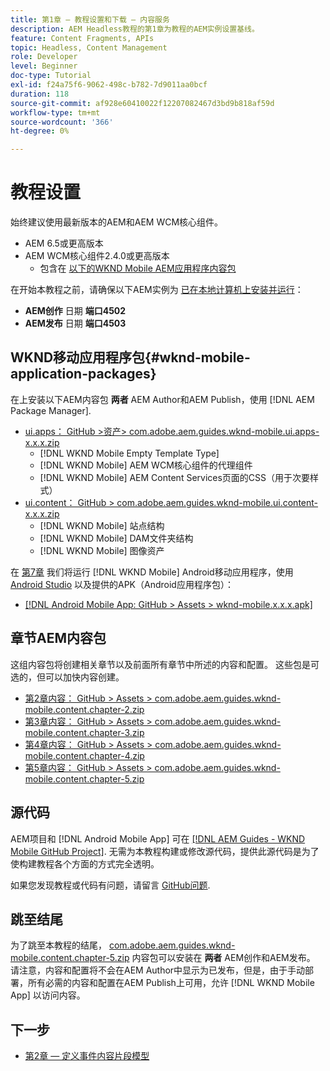 ```yaml
---
title: 第1章 — 教程设置和下载 — 内容服务
description: AEM Headless教程的第1章为教程的AEM实例设置基线。
feature: Content Fragments, APIs
topic: Headless, Content Management
role: Developer
level: Beginner
doc-type: Tutorial
exl-id: f24a75f6-9062-498c-b782-7d9011aa0bcf
duration: 118
source-git-commit: af928e60410022f12207082467d3bd9b818af59d
workflow-type: tm+mt
source-wordcount: '366'
ht-degree: 0%

---
```


# 教程设置

始终建议使用最新版本的AEM和AEM WCM核心组件。

* AEM 6.5或更高版本
* AEM WCM核心组件2.4.0或更高版本
   * 包含在 [以下的WKND Mobile AEM应用程序内容包](#wknd-mobile-application-packages)

在开始本教程之前，请确保以下AEM实例为 [已在本地计算机上安装并运行](https://helpx.adobe.com/experience-manager/6-5/sites/deploying/using/deploy.html#Default%20Local%20Install)：

* **AEM创作** 日期 **端口4502**
* **AEM发布** 日期 **端口4503**

## WKND移动应用程序包{#wknd-mobile-application-packages}

在上安装以下AEM内容包 **两者** AEM Author和AEM Publish，使用 [!DNL AEM Package Manager].

* [ui.apps： GitHub >资产> com.adobe.aem.guides.wknd-mobile.ui.apps-x.x.x.zip](https://github.com/adobe/aem-guides-wknd-mobile/releases/latest)
   * [!DNL WKND Mobile Empty Template Type]
   * [!DNL WKND Mobile] AEM WCM核心组件的代理组件
   * [!DNL WKND Mobile] AEM Content Services页面的CSS（用于次要样式）
* [ui.content： GitHub > com.adobe.aem.guides.wknd-mobile.ui.content-x.x.x.zip](https://github.com/adobe/aem-guides-wknd-mobile/releases/latest)
   * [!DNL WKND Mobile] 站点结构
   * [!DNL WKND Mobile] DAM文件夹结构
   * [!DNL WKND Mobile] 图像资产

在 [第7章](./chapter-7.md) 我们将运行 [!DNL WKND Mobile] Android移动应用程序，使用 [Android Studio](https://developer.android.com/studio) 以及提供的APK（Android应用程序包）：

* [[!DNL Android Mobile App: GitHub > Assets > wknd-mobile.x.x.x.apk]](https://github.com/adobe/aem-guides-wknd-mobile/releases/latest)

## 章节AEM内容包

这组内容包将创建相关章节以及前面所有章节中所述的内容和配置。 这些包是可选的，但可以加快内容创建。

* [第2章内容： GitHub > Assets > com.adobe.aem.guides.wknd-mobile.content.chapter-2.zip](https://github.com/adobe/aem-guides-wknd-mobile/releases/latest)
* [第3章内容： GitHub > Assets > com.adobe.aem.guides.wknd-mobile.content.chapter-3.zip](https://github.com/adobe/aem-guides-wknd-mobile/releases/latest)
* [第4章内容： GitHub > Assets > com.adobe.aem.guides.wknd-mobile.content.chapter-4.zip](https://github.com/adobe/aem-guides-wknd-mobile/releases/latest)
* [第5章内容： GitHub > Assets > com.adobe.aem.guides.wknd-mobile.content.chapter-5.zip](https://github.com/adobe/aem-guides-wknd-mobile/releases/latest)

## 源代码

AEM项目和 [!DNL Android Mobile App] 可在 [[!DNL AEM Guides - WKND Mobile GitHub Project]](https://github.com/adobe/aem-guides-wknd-mobile). 无需为本教程构建或修改源代码，提供此源代码是为了使构建教程各个方面的方式完全透明。

如果您发现教程或代码有问题，请留言 [GitHub问题](https://github.com/adobe/aem-guides-wknd-mobile/issues).

## 跳至结尾

为了跳至本教程的结尾， [com.adobe.aem.guides.wknd-mobile.content.chapter-5.zip](https://github.com/adobe/aem-guides-wknd-mobile/releases/latest) 内容包可以安装在 **两者** AEM创作和AEM发布。 请注意，内容和配置将不会在AEM Author中显示为已发布，但是，由于手动部署，所有必需的内容和配置在AEM Publish上可用，允许 [!DNL WKND Mobile App] 以访问内容。


## 下一步

* [第2章 — 定义事件内容片段模型](./chapter-2.md)
